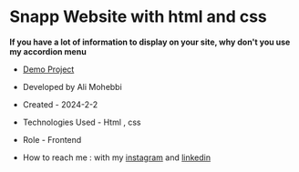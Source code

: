 # Snapp Website with html and css

**If you have a lot of information to display on your site, why don't you use my accordion menu**

- [Demo Project](https://github.com/Ali-Mohebbi-Developer/Snapp-Project)

- Developed by Ali Mohebbi

- Created - 2024-2-2

- Technologies Used - Html , css 

- Role - Frontend

- How to reach me : with my [instagram](https://www.instagram.com/Ali_Mohebbi_Developer) and [linkedin](https://www.linkedin.com/in/ali-mohebbi-7165b7265/)
